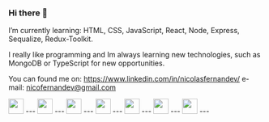 ### Hi there 👋

I’m currently learning: HTML, CSS, JavaScript, React, Node, Express, Sequalize, Redux-Toolkit.


I really like programming and Im always learning new technologies, such as MongoDB or TypeScript for new opportunities.

You can found me on: 
https://www.linkedin.com/in/nicolasfernandev/
e-mail: nicofernandev@gmail.com


 
<img src="https://cdn.jsdelivr.net/gh/devicons/devicon/icons/javascript/javascript-original.svg"  height = 30px width = 30px/> --- 
<img src="https://cdn.jsdelivr.net/gh/devicons/devicon/icons/typescript/typescript-original.svg"  height = 30px width = 30px /> --- 
<img src="https://cdn.jsdelivr.net/gh/devicons/devicon/icons/nodejs/nodejs-original.svg" height = 30px width = 30px /> ---
<img src="https://cdn.jsdelivr.net/gh/devicons/devicon/icons/react/react-original.svg" height = 30px width = 30px /> ---
<img src="https://cdn.jsdelivr.net/gh/devicons/devicon/icons/mongodb/mongodb-original.svg" height = 30px width = 30px /> ---
<img src="https://cdn.jsdelivr.net/gh/devicons/devicon/icons/postgresql/postgresql-original.svg" height = 30px width = 30px /> ---
<img src="https://cdn.jsdelivr.net/gh/devicons/devicon/icons/express/express-original.svg" height = 30px width = 30px /> ---


<!--

-->
